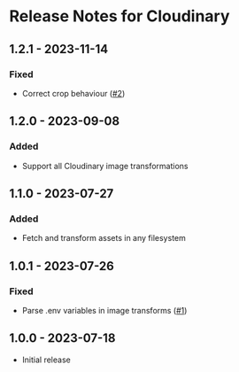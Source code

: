 # Release Notes for Cloudinary

## 1.2.1 - 2023-11-14

### Fixed

- Correct crop behaviour ([#2](https://github.com/thomasvantuycom/craft-cloudinary/issues/2))

## 1.2.0 - 2023-09-08

### Added

- Support all Cloudinary image transformations

## 1.1.0 - 2023-07-27

### Added

- Fetch and transform assets in any filesystem

## 1.0.1 - 2023-07-26

### Fixed

- Parse .env variables in image transforms ([#1](https://github.com/thomasvantuycom/craft-cloudinary/issues/1))

## 1.0.0 - 2023-07-18
- Initial release
